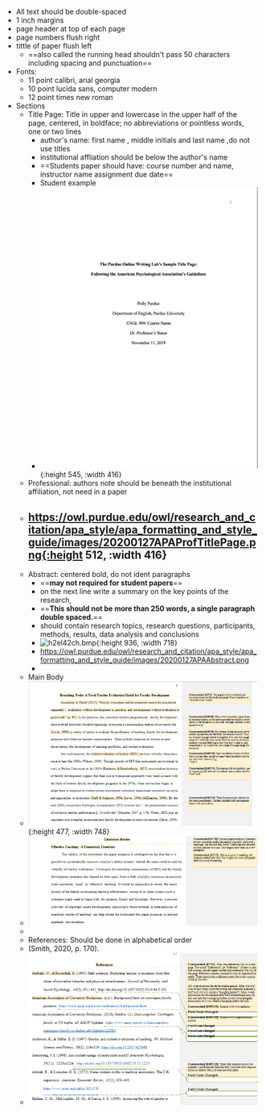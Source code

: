 - All text should be double-spaced
- 1 inch margins
- page header at top of each page
- page numbers flush right
- tittle of paper flush left
	- ==also called the running head shouldn't pass 50 characters including spacing and punctuation==
- Fonts:
	- 11 point calibri, arial georgia
	- 10 point lucida sans, computer modern
	- 12 point times new roman
- Sections
	- Title Page: Title in upper and lowercase in the upper half of the page, centered, in boldface; no abbreviations or pointless words, one or two lines
		- author's name: first name , middle initials and last name  ,do not use titles
		- institutional affliation should be below the author's name
		- ==Students paper should have: course number and name, instructor name assignment due date==
		- Student example
		- ![image.png](../assets/image_1724776907519_0.png){:height 545, :width 416}
	- Professional: authors note should be beneath the institutional affiliation, not need in a paper
	- https://owl.purdue.edu/owl/research_and_citation/apa_style/apa_formatting_and_style_guide/images/20200127APAProfTitlePage.png{:height 512, :width 416}
		-
	- Abstract: centered bold, do not ident paragraphs
		- ==**may not required for student papers**==
		- on the next line write a summary on the key points of the research,
		- ==**This should not be more than 250 words, a single paragraph double spaced.**==
		- should contain research topics, research questions, participants, methods, results, data analysis and conclusions
		- ![h2el42ch.bmp](../assets/h2el42ch_1724778361209_0.bmp){:height 936, :width 718}
		- https://owl.purdue.edu/owl/research_and_citation/apa_style/apa_formatting_and_style_guide/images/20200127APAAbstract.png
		-
	- Main Body
	- ![image.png](../assets/image_1724778691203_0.png){:height 477, :width 748}
	- ![image.png](../assets/image_1724778739652_0.png)
	-
	- References: Should be done in alphabetical order
	- (Smith, 2020, p. 170).
	- ![image.png](../assets/image_1724778850683_0.png)